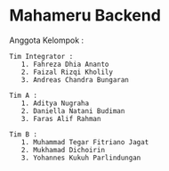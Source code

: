 # Mahameru Backend

Anggota Kelompok :
    
    Tim Integrator :
       1. Fahreza Dhia Ananto
       2. Faizal Rizqi Kholily
       3. Andreas Chandra Bungaran
  
    Tim A :
       1. Aditya Nugraha
       2. Daniella Natani Budiman
       3. Faras Alif Rahman
  
    Tim B :
       1. Muhammad Tegar Fitriano Jagat
       2. Mukhamad Dichoirin
       3. Yohannes Kukuh Parlindungan
